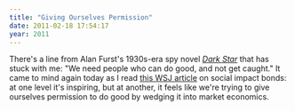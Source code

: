 ```yaml
---
title: "Giving Ourselves Permission"
date: 2011-02-18 17:54:17
year: 2011
---
```

There's a line from Alan Furst's 1930s-era spy novel <a href="http://www.amazon.com/Dark-Star-Novel-Alan-Furst/dp/0375759999/"><em>Dark Star</em></a> that has stuck with me: "We need people who can do good, and not get caught." It came to mind again today as I read <a href="http://online.wsj.com/article/SB10001424052748703584804576144661629994864.html">this WSJ article</a> on social impact bonds: at one level it's inspiring, but at another, it feels like we're trying to give ourselves permission to do good by wedging it into market economics.
